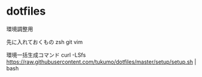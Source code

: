 # dotfiles
環境調整用

先に入れておくもの
zsh
git
vim

環境一括生成コマンド
 curl -LSfs https://raw.githubusercontent.com/tukumo/dotfiles/master/setup/setup.sh | bash
